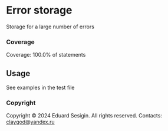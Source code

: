 # Error storage

Storage for a large number of errors

### Coverage

Coverage: 100.0% of statements

## Usage

See examples in the test file

### Copyright 

Copyright © 2024 Eduard Sesigin. All rights reserved. Contacts: claygod@yandex.ru